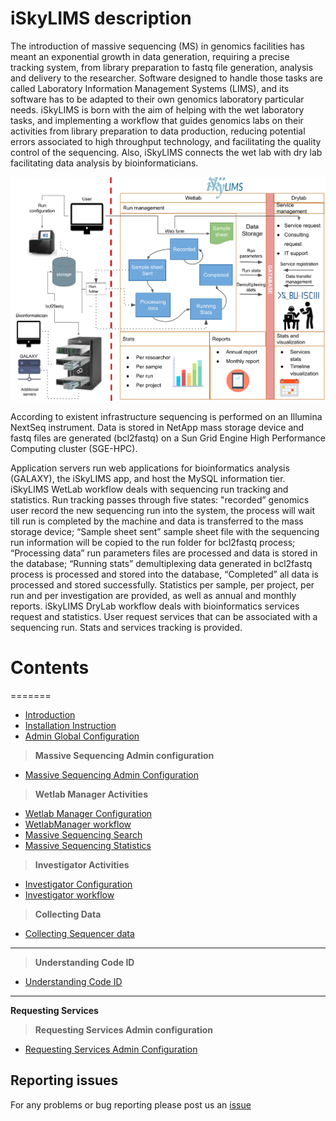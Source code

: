 # iSkyLIMS description

The introduction of massive sequencing (MS) in genomics facilities has meant an exponential growth in data generation, requiring a precise tracking system, from library preparation to fastq file generation, analysis and delivery to the researcher. Software designed to handle those tasks are called Laboratory Information Management Systems (LIMS), and its software has to be adapted to their own genomics laboratory particular needs. iSkyLIMS is born with the aim of helping with the wet laboratory tasks, and implementing a workflow that guides genomics labs on their activities from library preparation to data production, reducing potential errors associated to high throughput technology, and facilitating the quality control of the sequencing. Also, iSkyLIMS connects the wet lab with dry lab facilitating data analysis by bioinformaticians.

![iSkyLIMS diagram](images/iSkyLIMS_scheme.png)

According to existent infrastructure sequencing is performed on an Illumina NextSeq instrument. Data is stored in NetApp mass storage device and fastq files are generated (bcl2fastq) on a Sun Grid Engine High Performance Computing cluster (SGE-HPC).

Application servers run web applications for bioinformatics analysis (GALAXY), the iSkyLIMS app, and host the MySQL information tier. iSkyLIMS WetLab workflow deals with sequencing run tracking and statistics. Run tracking passes through five states: "recorded” genomics user record the new sequencing run into the system, the process will wait till run is completed by the machine and data is transferred to the mass storage device; “Sample sheet sent” sample sheet file with the sequencing run information will be copied to the run folder for bcl2fastq process; “Processing data” run parameters files are processed and data is stored in the database; “Running stats” demultiplexing data generated in bcl2fastq process is processed and stored into the database, “Completed” all data is processed and stored successfully. Statistics per sample, per project, per run and per investigation are provided, as well as annual and monthly reports. iSkyLIMS DryLab workflow deals with bioinformatics services request and statistics. User request services that can be associated with a sequencing run. Stats and services tracking is provided.


# Contents
=======

* [Introduction](Introduction.md)
* [Installation Instruction](Installation.md)
* [Admin Global Configuration](AdminConfiguration.md)

>  **Massive Sequencing Admin configuration**

* [Massive Sequencing Admin Configuration](/massiveSequencing/massiveSequencing.md)

>  **Wetlab Manager Activities**

* [Wetlab Manager Configuration](massiveSequencing/wetlabManagerConfiguration.md)
* [WetlabManager workflow](massiveSequencing/wetlabManagerWorkflow.md)
* [Massive Sequencing Search](massiveSequencing/searchGuide.md)
* [Massive Sequencing Statistics](massiveSequencing/statisticsGuide.md)

> **Investigator Activities**

* [Investigator Configuration](massiveSequencing/investigatorConfiguration.md)
* [Investigator workflow](massiveSequencing/investigatorWorkflow.md)

> **Collecting Data**

* [Collecting Sequencer data](massiveSequencing/collectingSequencerData.md)
---
> **Understanding Code ID**

* [Understanding Code ID](massiveSequencing/understandingCodeID.md)
---
**Requesting Services**

>  **Requesting Services Admin configuration**

* [Requesting Services Admin Configuration](/requestingServices/adminConfiguration.md)





## Reporting issues
For any problems or bug reporting please post us an [issue](https://github.com/BU-ISCIII/iSkyLIMS/issues)
